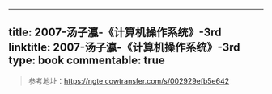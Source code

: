 
---
title: 2007-汤子瀛-《计算机操作系统》-3rd
linktitle: 2007-汤子瀛-《计算机操作系统》-3rd
type: book
commentable: true
---

> 参考地址：https://ngte.cowtransfer.com/s/002929efb5e642

    